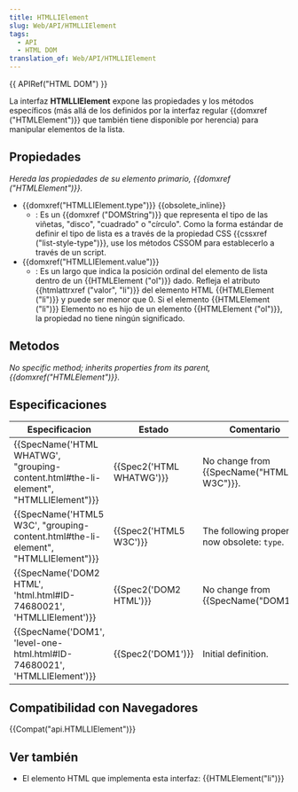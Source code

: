 ```yaml
---
title: HTMLLIElement
slug: Web/API/HTMLLIElement
tags:
  - API
  - HTML DOM
translation_of: Web/API/HTMLLIElement
---
```

{{ APIRef("HTML DOM") }}

La interfaz **HTMLLIElement** expone las propiedades y los métodos específicos (más allá de los definidos por la interfaz regular {{domxref ("HTMLElement")}} que también tiene disponible por herencia) para manipular elementos de la lista.

## Propiedades

_Hereda las propiedades de su elemento primario, {{domxref ("HTMLElement")}}._

- {{domxref("HTMLLIElement.type")}} {{obsolete_inline}}
  - : Es un {{domxref ("DOMString")}} que representa el tipo de las viñetas, "disco", "cuadrado" o "círculo". Como la forma estándar de definir el tipo de lista es a través de la propiedad CSS {{cssxref ("list-style-type")}}, use los métodos CSSOM para establecerlo a través de un script.
- {{domxref("HTMLLIElement.value")}}
  - : Es un largo que indica la posición ordinal del elemento de lista dentro de un {{HTMLElement ("ol")}} dado. Refleja el atributo {{htmlattrxref ("valor", "li")}} del elemento HTML {{HTMLElement ("li")}} y puede ser menor que 0. Si el elemento {{HTMLElement ("li")}} Elemento no es hijo de un elemento {{HTMLElement ("ol")}}, la propiedad no tiene ningún significado.

## Metodos

_No specific method; inherits properties from its parent, {{domxref("HTMLElement")}}._

## Especificaciones

| Especificacion                                                                                                   | Estado                           | Comentario                                       |
| ---------------------------------------------------------------------------------------------------------------- | -------------------------------- | ------------------------------------------------ |
| {{SpecName('HTML WHATWG', "grouping-content.html#the-li-element", "HTMLLIElement")}} | {{Spec2('HTML WHATWG')}} | No change from {{SpecName("HTML5 W3C")}}. |
| {{SpecName('HTML5 W3C', "grouping-content.html#the-li-element", "HTMLLIElement")}}     | {{Spec2('HTML5 W3C')}}     | The following property is now obsolete: `type`.  |
| {{SpecName('DOM2 HTML', 'html.html#ID-74680021', 'HTMLLIElement')}}                         | {{Spec2('DOM2 HTML')}}     | No change from {{SpecName("DOM1")}}.     |
| {{SpecName('DOM1', 'level-one-html.html#ID-74680021', 'HTMLLIElement')}}                 | {{Spec2('DOM1')}}         | Initial definition.                              |

## Compatibilidad con Navegadores

{{Compat("api.HTMLLIElement")}}

## Ver también

- El elemento HTML que implementa esta interfaz: {{HTMLElement("li")}}
